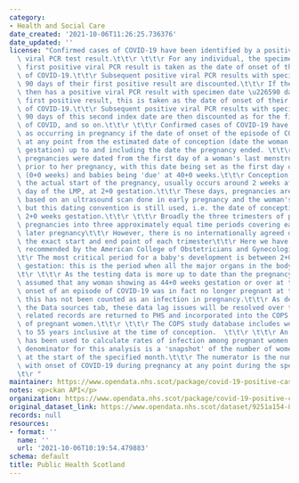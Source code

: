 ```yaml
---
category:
- Health and Social Care
date_created: '2021-10-06T11:26:25.736376'
date_updated: ''
license: "Confirmed cases of COVID-19 have been identified by a positive SARS-CoV-2\
  \ viral PCR test result.\t\t\r \t\t\r For any individual, the specimen date of their\
  \ first positive viral PCR result is taken as the date of onset of their first episode\
  \ of COVID-19.\t\t\r Subsequent positive viral PCR results with specimen date within\
  \ 90 days of their first positive result are discounted.\t\t\r If the individual\
  \ then has a positive viral PCR result with specimen date \u226590 days after their\
  \ first positive result, this is taken as the date of onset of their second episode\
  \ of COVID-19.\t\t\r Subsequent positive viral PCR results with specimen date within\
  \ 90 days of this second index date are then discounted as for the first episode\
  \ of COVID, and so on.\t\t\r \t\t\r Confirmed cases of COVID-19 have been identified\
  \ as occurring in pregnancy if the date of onset of the episode of COVID-19 occurred\
  \ at any point from the estimated date of conception (date the woman was 2+0 weeks\
  \ gestation) up to and including the date the pregnancy ended. \t\t\r \t\t\r Traditionally,\
  \ pregnancies were dated from the first day of a woman's last menstrual period (LMP)\
  \ prior to her pregnancy, with this date being set as the first day of gestation\
  \ (0+0 weeks) and babies being 'due' at 40+0 weeks.\t\t\r Conception, and hence\
  \ the actual start of the pregnancy, usually occurs around 2 weeks after the first\
  \ day of the LMP, at 2+0 gestation.\t\t\r These days, pregnancies are usually dated\
  \ based on an ultrasound scan done in early pregnancy and the woman's LMP date,\
  \ but this dating convention is still used, i.e. the date of conception is set at\
  \ 2+0 weeks gestation.\t\t\r \t\t\r Broadly the three trimesters of pregnancy divide\
  \ pregnancies into three approximately equal time periods covering early, mid, and\
  \ later pregnancy\t\t\r However, there is no internationally agreed definition of\
  \ the exact start and end point of each trimester\t\t\r Here we have used the definitions\
  \ recommended by the American College of Obstetricians and Gynecologists\t\t\r https://www.acog.org/clinical/clinical-guidance/committee-opinion/articles/2017/05/methods-for-estimating-the-due-date\t\
  \t\r The most critical period for a baby's development is between 2+0 and 9+6 weeks\
  \ gestation: this is the period when all the major organs in the body are formed\t\
  \t\r \t\t\r As the testing data is more up to date than the pregnancy data, we have\
  \ assumed that any woman showing as 44+0 weeks gestation or over at the date of\
  \ onset of an episode of COVID-19 was in fact no longer pregnant at that time and\
  \ this has not been counted as an infection in pregnancy.\t\t\r As described in\
  \ the Data sources tab, these data lag issues will be resolved over time as pregnancy\
  \ related records are returned to PHS and incorporated into the COPS study database\
  \ of pregnant women.\t\t\r \t\t\r The COPS study database includes women aged 11\
  \ to 55 years inclusive at the time of conception.  \t\t\r \t\t\r An unlinked analysis\
  \ has been used to calculate rates of infection among pregnant women.\t\t\r The\
  \ denominator for this analysis is a 'snapshot' of the number of women pregnant\
  \ at the start of the specified month.\t\t\r The numerator is the number of women\
  \ with onset of COVID-19 during pregnancy at any point during the specified month.\t\
  \t\r "
maintainer: https://www.opendata.nhs.scot/package/covid-19-positive-cases-in-pregnancy-in-scotland
notes: <p>ckan API</p>
organization: https://www.opendata.nhs.scot/package/covid-19-positive-cases-in-pregnancy-in-scotland
original_dataset_link: https://www.opendata.nhs.scot/dataset/9251a154-84b2-498d-b59c-646cab588e9f/resource/2dca5eb6-8d9f-4931-b72b-1bdd1366febc/download/case_rate_hb_20211006.csv
records: null
resources:
- format: ''
  name: ''
  url: '2021-10-06T10:19:54.479883'
schema: default
title: Public Health Scotland
---
```

